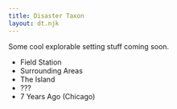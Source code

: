 ```yaml
---
title: Disaster Taxon
layout: dt.njk
---
```


Some cool explorable setting stuff coming soon.
- Field Station
- Surrounding Areas
- The Island
- ???
- 7 Years Ago (Chicago)